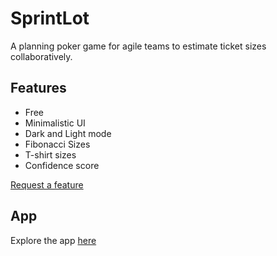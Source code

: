 # SprintLot

A planning poker game for agile teams to estimate ticket sizes collaboratively.

## Features
 - Free
 - Minimalistic UI
 - Dark and Light mode
 - Fibonacci Sizes
 - T-shirt sizes
 - Confidence score

[Request a feature](https://github.com/makafsal/sprint-lot/issues/new)

## App
Explore the app [here](https://sprint-lot.vercel.app/)
